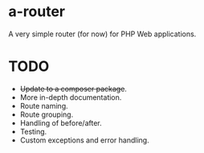 # a-router

A very simple router (for now) for PHP Web applications.


# TODO  

* ~~Update to a composer package~~.
* More in-depth documentation.
* Route naming.
* Route grouping.
* Handling of before/after.
* Testing.
* Custom exceptions and error handling.